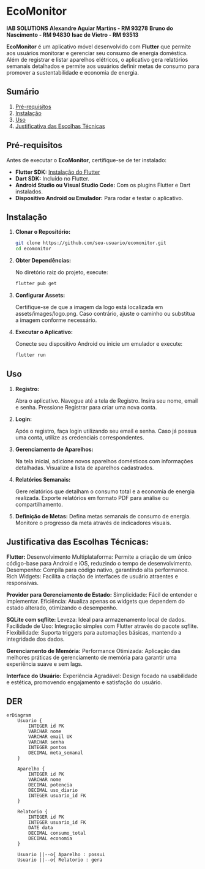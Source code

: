 # EcoMonitor
**IAB SOLUTIONS**
**Alexandre Aguiar Martins - RM 93278**
**Bruno do Nascimento - RM 94830**
**Isac de Vietro - RM 93513**

**EcoMonitor** é um aplicativo móvel desenvolvido com **Flutter** que permite aos usuários monitorar e gerenciar seu consumo de energia doméstica. Além de registrar e listar aparelhos elétricos, o aplicativo gera relatórios semanais detalhados e permite aos usuários definir metas de consumo para promover a sustentabilidade e economia de energia.

## Sumário

1. [Pré-requisitos](#pré-requisitos)
2. [Instalação](#instalação)
3. [Uso](#uso)
4. [Justificativa das Escolhas Técnicas](#justificativa-das-escolhas-técnicas)

## Pré-requisitos

Antes de executar o **EcoMonitor**, certifique-se de ter instalado:

- **Flutter SDK:** [Instalação do Flutter](https://flutter.dev/docs/get-started/install)
- **Dart SDK:** Incluído no Flutter.
- **Android Studio ou Visual Studio Code:** Com os plugins Flutter e Dart instalados.
- **Dispositivo Android ou Emulador:** Para rodar e testar o aplicativo.

## Instalação

1. **Clonar o Repositório:**

   ```bash
   git clone https://github.com/seu-usuario/ecomonitor.git
   cd ecomonitor
   ```
2. **Obter Dependências:**

    No diretório raiz do projeto, execute:

    ```bash
    flutter pub get
    ```
3. **Configurar Assets:**

    Certifique-se de que a imagem da logo está localizada em assets/images/logo.png. Caso contrário, ajuste o caminho ou substitua a imagem conforme necessário.

4. **Executar o Aplicativo:**

    Conecte seu dispositivo Android ou inicie um emulador e execute:

    ```bash
    flutter run
    ```
## Uso
1. **Registro:**

    Abra o aplicativo.
    Navegue até a tela de Registro.
    Insira seu nome, email e senha.
    Pressione Registrar para criar uma nova conta.
2. **Login:**

    Após o registro, faça login utilizando seu email e senha.
    Caso já possua uma conta, utilize as credenciais correspondentes.
3. **Gerenciamento de Aparelhos:**

    Na tela inicial, adicione novos aparelhos domésticos com informações detalhadas.
    Visualize a lista de aparelhos cadastrados.
4. **Relatórios Semanais:**

    Gere relatórios que detalham o consumo total e a economia de energia realizada.
    Exporte relatórios em formato PDF para análise ou compartilhamento.
5. **Definição de Metas:**
    Defina metas semanais de consumo de energia.
    Monitore o progresso da meta através de indicadores visuais.

## Justificativa das Escolhas Técnicas:
**Flutter:**
Desenvolvimento Multiplataforma: Permite a criação de um único código-base para Android e iOS, reduzindo o tempo de desenvolvimento.
Desempenho: Compila para código nativo, garantindo alta performance.
Rich Widgets: Facilita a criação de interfaces de usuário atraentes e responsivas.

**Provider para Gerenciamento de Estado:**
Simplicidade: Fácil de entender e implementar.
Eficiência: Atualiza apenas os widgets que dependem do estado alterado, otimizando o desempenho.

**SQLite com sqflite:**
Leveza: Ideal para armazenamento local de dados.
Facilidade de Uso: Integração simples com Flutter através do pacote sqflite.
Flexibilidade: Suporta triggers para automações básicas, mantendo a integridade dos dados.

**Gerenciamento de Memória:**
Performance Otimizada: Aplicação das melhores práticas de gerenciamento de memória para garantir uma experiência suave e sem lags.

**Interface do Usuário:**
Experiência Agradável: Design focado na usabilidade e estética, promovendo engajamento e satisfação do usuário.

## DER
```mermaid
erDiagram
    Usuario {
        INTEGER id PK
        VARCHAR nome
        VARCHAR email UK
        VARCHAR senha
        INTEGER pontos
        DECIMAL meta_semanal
    }

    Aparelho {
        INTEGER id PK
        VARCHAR nome
        DECIMAL potencia
        DECIMAL uso_diario
        INTEGER usuario_id FK
    }

    Relatorio {
        INTEGER id PK
        INTEGER usuario_id FK
        DATE data
        DECIMAL consumo_total
        DECIMAL economia
    }

    Usuario ||--o{ Aparelho : possui
    Usuario ||--o{ Relatorio : gera
```
